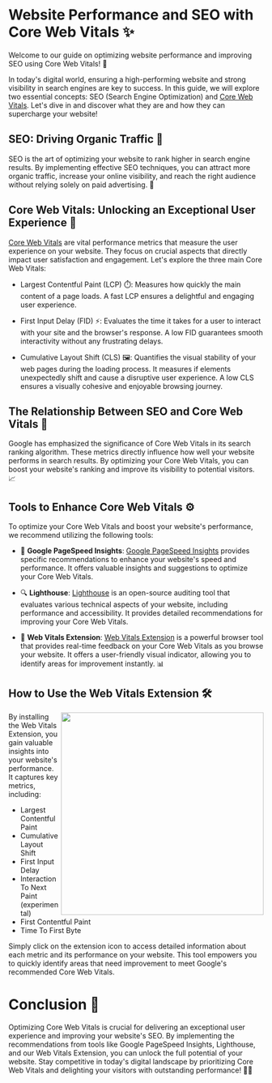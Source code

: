 # Website Performance and SEO with Core Web Vitals ✨

Welcome to our guide on optimizing website performance and improving SEO using Core Web Vitals! 🚀

In today's digital world, ensuring a high-performing website and strong visibility in search engines are key to success. In this guide, we will explore two essential concepts: SEO (Search Engine Optimization) and [Core Web Vitals](https://web.dev/vitals/). Let's dive in and discover what they are and how they can supercharge your website!

## SEO: Driving Organic Traffic 🚀

SEO is the art of optimizing your website to rank higher in search engine results. By implementing effective SEO techniques, you can attract more organic traffic, increase your online visibility, and reach the right audience without relying solely on paid advertising. 💪

## Core Web Vitals: Unlocking an Exceptional User Experience 🌈

[Core Web Vitals](https://web.dev/vitals/) are vital performance metrics that measure the user experience on your website. They focus on crucial aspects that directly impact user satisfaction and engagement. Let's explore the three main Core Web Vitals:

- Largest Contentful Paint (LCP) ⏱️: Measures how quickly the main content of a page loads. A fast LCP ensures a delightful and engaging user experience.

- First Input Delay (FID) ⚡: Evaluates the time it takes for a user to interact with your site and the browser's response. A low FID guarantees smooth interactivity without any frustrating delays.

- Cumulative Layout Shift (CLS) 🖼️: Quantifies the visual stability of your web pages during the loading process. It measures if elements unexpectedly shift and cause a disruptive user experience. A low CLS ensures a visually cohesive and enjoyable browsing journey.

## The Relationship Between SEO and Core Web Vitals 🤝

Google has emphasized the significance of Core Web Vitals in its search ranking algorithm. These metrics directly influence how well your website performs in search results. By optimizing your Core Web Vitals, you can boost your website's ranking and improve its visibility to potential visitors. 📈

## Tools to Enhance Core Web Vitals ⚙️

To optimize your Core Web Vitals and boost your website's performance, we recommend utilizing the following tools:

- 🚀 **Google PageSpeed Insights**: [Google PageSpeed Insights](https://pagespeed.web.dev/) provides specific recommendations to enhance your website's speed and performance. It offers valuable insights and suggestions to optimize your Core Web Vitals.

- 🔍 **Lighthouse**: [Lighthouse](https://developer.chrome.com/docs/lighthouse/overview/) is an open-source auditing tool that evaluates various technical aspects of your website, including performance and accessibility. It provides detailed recommendations for improving your Core Web Vitals.

- 🎯 **Web Vitals Extension**: [Web Vitals Extension](https://chrome.google.com/webstore/detail/web-vitals/ahfhijdlegdabablpippeagghigmibma) is a powerful browser tool that provides real-time feedback on your Core Web Vitals as you browse your website. It offers a user-friendly visual indicator, allowing you to identify areas for improvement instantly. 📊

## How to Use the Web Vitals Extension 🛠️

<picture>
  <source media="(prefers-color-scheme: dark)" alt="" align="right" width="400px" srcset="https://github.com/nanlabs/frontend-reference/assets/17727170/626001bb-1ebc-494f-ab49-8d70d0acd36f"/>
  <img alt="" align="right" width="400px" src="https://github.com/nanlabs/frontend-reference/assets/17727170/626001bb-1ebc-494f-ab49-8d70d0acd36f"/>
</picture>

By installing the Web Vitals Extension, you gain valuable insights into your website's performance. It captures key metrics, including:

- Largest Contentful Paint
- Cumulative Layout Shift
- First Input Delay
- Interaction To Next Paint (experimental)
- First Contentful Paint
- Time To First Byte

Simply click on the extension icon to access detailed information about each metric and its performance on your website. This tool empowers you to quickly identify areas that need improvement to meet Google's recommended Core Web Vitals.

# Conclusion 🌟

Optimizing Core Web Vitals is crucial for delivering an exceptional user experience and improving your website's SEO. By implementing the recommendations from tools like Google PageSpeed Insights, Lighthouse, and our Web Vitals Extension, you can unlock the full potential of your website. Stay competitive in today's digital landscape by prioritizing Core Web Vitals and delighting your visitors with outstanding performance! 💪🚀
